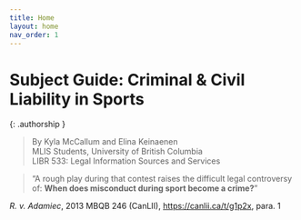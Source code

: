 ```yaml
---
title: Home
layout: home
nav_order: 1
---
```

# Subject Guide: Criminal & Civil Liability in Sports

{: .authorship }
> By Kyla McCallum and Elina Keinaenen\
> MLIS Students, University of British Columbia\
> LIBR 533: Legal Information Sources and Services

> “A rough play during that contest raises the difficult legal controversy of: **When does misconduct during sport become a crime?**”   

*R. v. Adamiec*, 2013 MBQB 246 (CanLII), https://canlii.ca/t/g1p2x, para. 1
